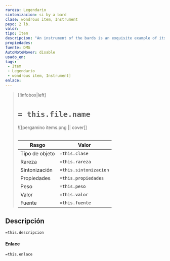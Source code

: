 ```yaml
---
rareza: Legendario
sintonizacion: si by a bard
clase: wondrous item, Instrument
peso: 2 lb.
valor: 
tipo: Item
descripcion: "An instrument of the bards is an exquisite example of its kind, superior to an ordinary instrument in every way. Seven types of these instruments exist, each named after a Legendario bard college. A creature that attempts to play the instrument without being attuned to it must succeed on a DC 15 Wisdom saving throw or take 2d4 psychic damage.You can use an action to play the instrument and cast one of its spells. Once the instrument has been used to cast a spell, it can&#x27;t be used to cast that spell again until the next dawn. The spells use your spellcasting ability and spell save DC.You can play the instrument while casting a spell that causes any of its targets to be charmed on a failed saving throw, thereby imposing disadvantage on the save. This effect applies only if the spell has a somatic or a material component.All instruments of the bards can be used to cast the following spells: fly, invisibility, levitate, and protection from evil and good.In addition, the Ollamh harp can be used to cast confusion, control weather, and fire storm.If you have proficiency with a given musical instrument, you can add your proficiency bonus to any ability checks you make to play music with the instrument.A bard can use a musical instrument as a spellcasting focus, substituting it for any material component that does not list a cost.Each type of musical instrument requires a separate proficiency.See the Tool Proficiencies entry for more information.Proficiency with a musical instrument indicates you are familiar with the techniques used to play it. You also have knowledge of some songs commonly performed with that instrument. History. Your expertise aids you in recalling lore related to your instrument. Performance. Your ability to put on a good show is improved when you incorporate an instrument into your act. Compose a Tune. As part of a long rest, you can compose a new tune and lyrics for your instrument. You might use this ability to impress a noble or spread scandalous rumors with a catchy tune.Musical InstrumentActivityDCIdentify a tune10Improvise a tune20"
propiedades: 
fuente: DMG
AutoNoteMover: disable
usado_en:  
tags: 
 - Item
 - Legendario
 - wondrous item, Instrument]
enlace: 
---
```


> [!infobox|left]
>  # `= this.file.name`
> ![[pergamino items.png || cover]]
> ######   
> |Rasgo | Valor |
> | --- | --- |
> | Tipo de objeto| `=this.clase`|
>  | Rareza| `=this.rareza`|
> | Sintonización | `=this.sintonizacion` |
> | Propiedades | `=this.propiedades` |
>  | Peso | `=this.peso` |
> | Valor | `=this.valor` |
> | Fuente | `=this.fuente` |


## Descripción
`=this.descripcion`

#### Enlace
`=this.enlace`